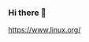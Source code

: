 ### Hi there 👋

<!--
**BustedElbows/BustedElbows** is a ✨ _special_ ✨ repository because its `README.md` (this file) appears on your GitHub profile.



- 🔭 I’m currently working on my personal things.
- 💬 Ask me about anything you need help with.
- ⚡ Fun fact: Remember to update your jQuery.
-->

https://www.linux.org/ 
